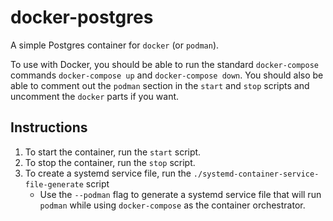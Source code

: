 # docker-postgres

A simple Postgres container for `docker` (or `podman`).

To use with Docker, you should be able to run the standard `docker-compose` commands `docker-compose up` and `docker-compose down`. You should also be able to comment out the `podman` section in the `start` and `stop` scripts and uncomment the `docker` parts if you want.

## Instructions

1. To start the container, run the `start` script.
2. To stop the container, run the `stop` script.
3. To create a systemd service file, run the `./systemd-container-service-file-generate` script
   - Use the `--podman` flag to generate a systemd service file that will run `podman` while using `docker-compose` as the container orchestrator.
